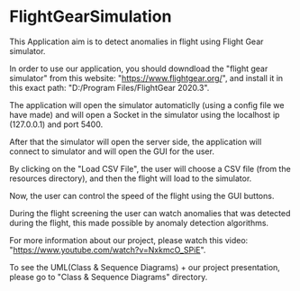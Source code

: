 # FlightGearSimulation
This Application aim is to detect anomalies in flight using Flight Gear simulator.

In order to use our application, you should downdload the "flight gear simulator" from this website: "https://www.flightgear.org/", and install it in this exact path: "D:/Program Files/FlightGear 2020.3".

The application will open the simulator automaticlly (using a config file we have made) and will open a Socket in the simulator using the localhost ip (127.0.0.1) and port 5400.

After that the simulator will open the server side, the application will connect to simulator and will open the GUI for the user.

By clicking on the "Load CSV File", the user will choose a CSV file (from the resources directory), and then the flight will load to the simulator.

Now, the user can control the speed of the flight using the GUI buttons.

During the flight screening the user can watch anomalies that was detected during the flight, this made possible by anomaly detection algorithms.

For more information about our project, please watch this video: "https://www.youtube.com/watch?v=NxkmcO_SPiE".

To see the UML(Class & Sequence Diagrams) + our project presentation, please go to "Class & Sequence Diagrams" directory. 
